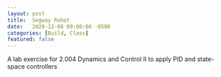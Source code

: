 ```yaml
---
layout: post
title:  Segway Robot
date:   2020-12-08 09:00:00 -0500
categories: [Build, Class]
featured: false
---
```


A lab exercise for 2.004 Dynamics and Control II to apply PID and state-space controllers